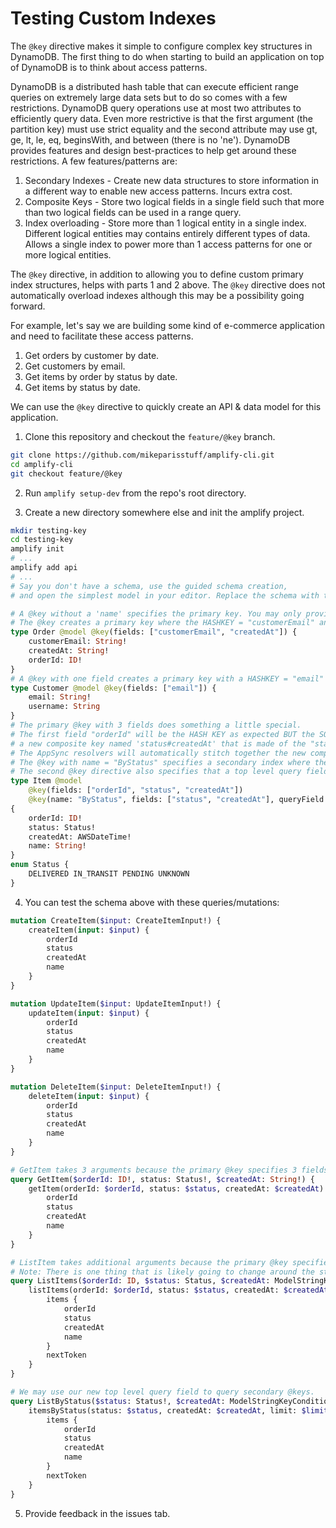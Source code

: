 # Testing Custom Indexes

The `@key` directive makes it simple to configure complex key structures in DynamoDB.
The first thing to do when starting to build an application on top of DynamoDB is to think about access patterns.

DynamoDB is a distributed hash table that can execute efficient range queries on extremely large data sets but to do so comes with a few restrictions. DynamoDB query operations use at most two attributes to efficiently query data. Even more restrictive is that the first argument (the partition key) must use strict equality and the second attribute may use gt, ge, lt, le, eq, beginsWith, and between (there is no 'ne'). DynamoDB provides features and design best-practices to help get around these restrictions. A few features/patterns are:

1. Secondary Indexes - Create new data structures to store information in a different way to enable new access patterns. Incurs extra cost.
1. Composite Keys - Store two logical fields in a single field such that more than two logical fields can be used in a range query.
2. Index overloading - Store more than 1 logical entity in a single index. Different logical entities may contains entirely different types of data. Allows a single index to power more than 1 access patterns for one or more logical entities.

The `@key` directive, in addition to allowing you to define custom primary index structures, helps with parts 1 and 2 above. The `@key` directive does not automatically overload indexes although this may be a possibility going forward. 

For example, let's say we are building some kind of e-commerce application and need to facilitate these access patterns.

1. Get orders by customer by date.
2. Get customers by email.
3. Get items by order by status by date.
4. Get items by status by date.

We can use the `@key` directive to quickly create an API & data model for this application.

1. Clone this repository and checkout the `feature/@key` branch.

```bash
git clone https://github.com/mikeparisstuff/amplify-cli.git
cd amplify-cli
git checkout feature/@key
```

2. Run `amplify setup-dev` from the repo's root directory.

3. Create a new directory somewhere else and init the amplify project.

```bash
mkdir testing-key
cd testing-key
amplify init
# ...
amplify add api
# ...
# Say you don't have a schema, use the guided schema creation, 
# and open the simplest model in your editor. Replace the schema with the one below.
```

```graphql
# A @key without a 'name' specifies the primary key. You may only provide 1 per @model type.
# The @key creates a primary key where the HASHKEY = "customerEmail" and the SORTKEY = "createdAt".
type Order @model @key(fields: ["customerEmail", "createdAt"]) {
    customerEmail: String!
    createdAt: String!
    orderId: ID!
}
# A @key with one field creates a primary key with a HASHKEY = "email"
type Customer @model @key(fields: ["email"]) {
    email: String!
    username: String
}
# The primary @key with 3 fields does something a little special.
# The first field "orderId" will be the HASH KEY as expected BUT the SORT KEY will be
# a new composite key named 'status#createdAt' that is made of the "status" and "createdAt" fields.
# The AppSync resolvers will automatically stitch together the new composite key so the client does not need to worry about that detail.
# The @key with name = "ByStatus" specifies a secondary index where the HASH KEY = "status" (an enum) and the SORT KEY = "createdAt".
# The second @key directive also specifies that a top level query field named "itemsByStatus" should be created to query this index in AppSync.
type Item @model
    @key(fields: ["orderId", "status", "createdAt"])
    @key(name: "ByStatus", fields: ["status", "createdAt"], queryField: "itemsByStatus")
{
    orderId: ID!
    status: Status!
    createdAt: AWSDateTime!
    name: String!
}
enum Status {
    DELIVERED IN_TRANSIT PENDING UNKNOWN
}
```

4. You can test the schema above with these queries/mutations:

```graphql
mutation CreateItem($input: CreateItemInput!) {
    createItem(input: $input) {
        orderId
        status
        createdAt
        name
    }
}

mutation UpdateItem($input: UpdateItemInput!) {
    updateItem(input: $input) {
        orderId
        status
        createdAt
        name
    }
}

mutation DeleteItem($input: DeleteItemInput!) {
    deleteItem(input: $input) {
        orderId
        status
        createdAt
        name
    }
}

# GetItem takes 3 arguments because the primary @key specifies 3 fields.
query GetItem($orderId: ID!, status: Status!, $createdAt: String!) {
    getItem(orderId: $orderId, status: $status, createdAt: $createdAt) {
        orderId
        status
        createdAt
        name
    }
}

# ListItem takes additional arguments because the primary @key specifies 3 fields.
# Note: There is one thing that is likely going to change around the structure of `$createdAt: ModelStringKeyConditionInput`.
query ListItems($orderId: ID, $status: Status, $createdAt: ModelStringKeyConditionInput, $limit: Int, $nextToken: String) {
    listItems(orderId: $orderId, status: $status, createdAt: $createdAt, limit: $limit, nextToken: $nextToken) {
        items {
            orderId
            status
            createdAt
            name
        }
        nextToken
    }
}

# We may use our new top level query field to query secondary @keys.
query ListByStatus($status: Status!, $createdAt: ModelStringKeyConditionInput, $limit: Int, $nextToken: String) {
    itemsByStatus(status: $status, createdAt: $createdAt, limit: $limit, nextToken: $nextToken) {
        items {
            orderId
            status
            createdAt
            name
        }
        nextToken
    }
}
```

5. Provide feedback in the issues tab.
